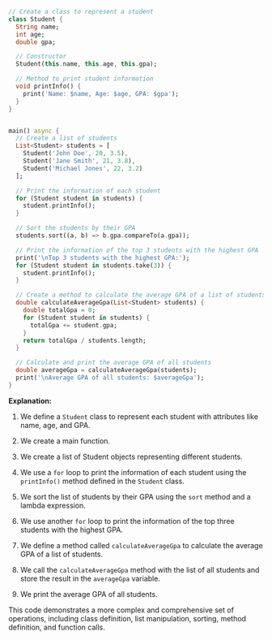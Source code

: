 ```dart
// Create a class to represent a student
class Student {
  String name;
  int age;
  double gpa;

  // Constructor
  Student(this.name, this.age, this.gpa);

  // Method to print student information
  void printInfo() {
    print('Name: $name, Age: $age, GPA: $gpa');
  }
}


main() async {
  // Create a list of students
  List<Student> students = [
    Student('John Doe', 20, 3.5),
    Student('Jane Smith', 21, 3.8),
    Student('Michael Jones', 22, 3.2)
  ];

  // Print the information of each student
  for (Student student in students) {
    student.printInfo();
  }

  // Sort the students by their GPA
  students.sort((a, b) => b.gpa.compareTo(a.gpa));

  // Print the information of the top 3 students with the highest GPA
  print('\nTop 3 students with the highest GPA:');
  for (Student student in students.take(3)) {
    student.printInfo();
  }

  // Create a method to calculate the average GPA of a list of students
  double calculateAverageGpa(List<Student> students) {
    double totalGpa = 0;
    for (Student student in students) {
      totalGpa += student.gpa;
    }
    return totalGpa / students.length;
  }

  // Calculate and print the average GPA of all students
  double averageGpa = calculateAverageGpa(students);
  print('\nAverage GPA of all students: $averageGpa');
}
```

**Explanation:**

1. We define a `Student` class to represent each student with attributes like name, age, and GPA.

2. We create a main function.

3. We create a list of Student objects representing different students.

4. We use a `for` loop to print the information of each student using the `printInfo()` method defined in the `Student` class.

5. We sort the list of students by their GPA using the `sort` method and a lambda expression.

6. We use another `for` loop to print the information of the top three students with the highest GPA.

7. We define a method called `calculateAverageGpa` to calculate the average GPA of a list of students.

8. We call the `calculateAverageGpa` method with the list of all students and store the result in the `averageGpa` variable.

9. We print the average GPA of all students.

This code demonstrates a more complex and comprehensive set of operations, including class definition, list manipulation, sorting, method definition, and function calls.